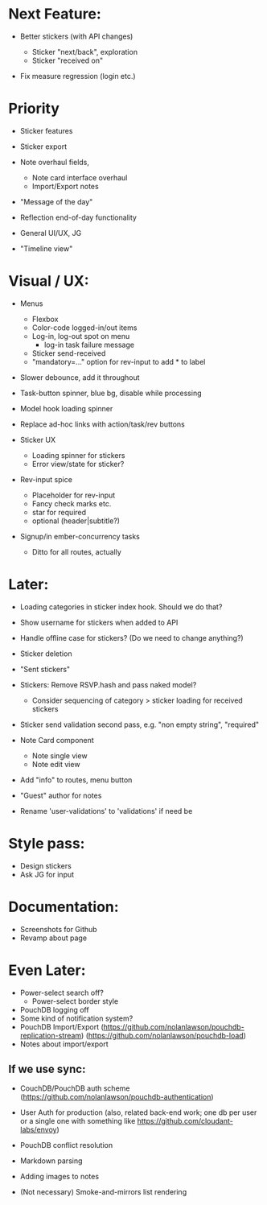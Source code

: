 # Next Feature:
- Better stickers (with API changes)
  - Sticker "next/back", exploration
  - Sticker "received on"

- Fix measure regression (login etc.)

# Priority
- Sticker features
- Sticker export
- Note overhaul fields,
  - Note card interface overhaul
  - Import/Export notes
- "Message of the day"
- Reflection end-of-day functionality

- General UI/UX, JG
- "Timeline view"

# Visual / UX:
- Menus
  - Flexbox
  - Color-code logged-in/out items
  - Log-in, log-out spot on menu
    - log-in task failure message
  - Sticker send-received
  - "mandatory=..." option for rev-input to add * to label
- Slower debounce, add it throughout
- Task-button spinner, blue bg, disable while processing
- Model hook loading spinner
- Replace ad-hoc links with action/task/rev buttons

- Sticker UX
  - Loading spinner for stickers
  - Error view/state for sticker?

- Rev-input spice
  - Placeholder for rev-input
  - Fancy check marks etc.
  - star for required
  - optional (header|subtitle?)

- Signup/in ember-concurrency tasks
  - Ditto for all routes, actually

# Later:
- Loading categories in sticker index hook. Should we do that?
- Show username for stickers when added to API

- Handle offline case for stickers? (Do we need to change anything?)
- Sticker deletion
- "Sent stickers"

- Stickers: Remove RSVP.hash and pass naked model?
  - Consider sequencing of category > sticker loading for received stickers
- Sticker send validation second pass, e.g. "non empty string", "required"

- Note Card component
  - Note single view
  - Note edit view
- Add "info" to routes, menu button
- "Guest" author for notes
- Rename 'user-validations' to 'validations' if need be

# Style pass:
- Design stickers
- Ask JG for input

# Documentation:
- Screenshots for Github
- Revamp about page

# Even Later:
- Power-select search off?
  - Power-select border style
- PouchDB logging off
- Some kind of notification system?
- PouchDB Import/Export
    (https://github.com/nolanlawson/pouchdb-replication-stream)
    (https://github.com/nolanlawson/pouchdb-load)
- Notes about import/export

## If we use sync:
- CouchDB/PouchDB auth scheme
  (https://github.com/nolanlawson/pouchdb-authentication)
- User Auth for production
  (also, related back-end work; one db per user or a single one with something like https://github.com/cloudant-labs/envoy)
- PouchDB conflict resolution

- Markdown parsing
- Adding images to notes
- (Not necessary) Smoke-and-mirrors list rendering

